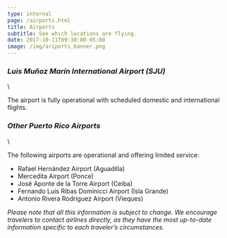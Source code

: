 ```yaml
---
type: internal
page: /airports.html
title: Airports
subtitle: See which locations are flying.
date: 2017-10-11T09:30:00-05:00
image: /img/ariports_banner.png
---
```


### *Luis Muñoz Marín International Airport (SJU)*
\

The airport is fully operational with scheduled domestic and international flights.

### *Other Puerto Rico Airports*
\

The following airports are operational and offering limited service:

*   Rafael Hernández Airport (Aguadilla)
*   Mercedita Airport (Ponce)
*   José Aponte de la Torre Airport (Ceiba)
*   Fernando Luis Ribas Dominicci Airport (Isla Grande)
*   Antonio Rivera Rodriguez Airport (Vieques)

*Please note that all this information is subject to change. We encourage travelers to contact airlines directly, as they have the most up-to-date information specific to each traveler’s circumstances.*
